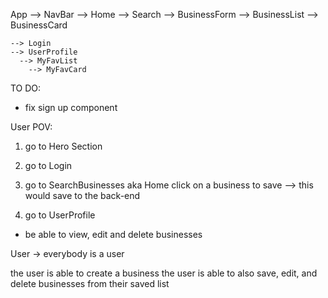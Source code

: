 App
    --> NavBar
    --> Home 
      --> Search
      --> BusinessForm
      --> BusinessList
        --> BusinessCard 

    --> Login
    --> UserProfile
      --> MyFavList
        --> MyFavCard



TO DO: 
- fix sign up component



User POV:
1. go to Hero Section 
2. go to Login 

3. go to SearchBusinesses aka Home 
   click on a business to save --> this would save to the back-end 

4. go to UserProfile 
  - be able to view, edit and delete businesses


User -> everybody is a user 

the user is able to create a business
the user is able to also save, edit, and delete businesses from their saved list 